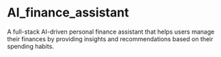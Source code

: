 # AI_finance_assistant
A full-stack AI-driven personal finance assistant that helps users manage their finances by providing insights and recommendations based on their spending habits.

